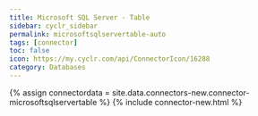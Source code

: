 ```yaml
---
title: Microsoft SQL Server - Table
sidebar: cyclr_sidebar
permalink: microsoftsqlservertable-auto
tags: [connector]
toc: false
icon: https://my.cyclr.com/api/ConnectorIcon/16288
category: Databases
---
```

{% assign connectordata = site.data.connectors-new.connector-microsoftsqlservertable %}
{% include connector-new.html %}	